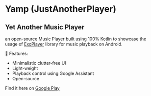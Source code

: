 # Yamp (JustAnotherPlayer)
 
## Yet Another Music Player

an open-source Music Player built using 100% Kotlin to showcase the usage of [ExoPlayer](https://github.com/google/ExoPlayer) library for music playback on Android.

🎵 Features:

* Minimalistic clutter-free UI
* Light-weight
* Playback control using Google Assistant
* Open-source

Find it here on [Google Play](https://play.google.com/store/apps/details?id=com.prush.justanotherplayer&hl=en)
